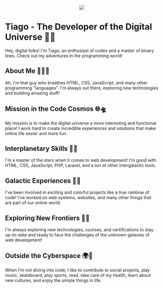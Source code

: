 <p align="center">
  <a href="https://skillicons.dev">
    <img src="https://skillicons.dev/icons?i=linux,html,css,bootstrap,tailwind,php,laravel,mysql,javascript,jquery,react,vue,godot,vscode,git,github" />
  </a>
</p>

# Tiago - The Developer of the Digital Universe 🌟🚀

Hey, digital folks! I'm Tiago, an enthusiast of codes and a master of binary lines. Check out my adventures in the programming world!

## About Me 👨‍💻🌌

Ah, I'm that guy who breathes HTML, CSS, JavaScript, and many other programming "languages". I'm always out there, exploring new technologies and building amazing stuff!

## Mission in the Code Cosmos 🌐🛸

My mission is to make the digital universe a more interesting and functional place! I work hard to create incredible experiences and solutions that make online life easier and more fun.

## Interplanetary Skills 🚀🌌

I'm a master of the stars when it comes to web development! I'm good with HTML, CSS, JavaScript, PHP, Laravel, and a ton of other intergalactic tools.

## Galactic Experiences 🌟🌠

I've been involved in exciting and colorful projects like a true rainbow of code! I've worked on web systems, websites, and many other things that are part of our online world.

## Exploring New Frontiers 🌈✨

I'm always exploring new technologies, courses, and certifications to stay up-to-date and ready to face the challenges of the unknown galaxies of web development!

## Outside the Cyberspace 🌍🌌

When I'm not diving into code, I like to contribute to social projects, play music, skateboard, play sports, read, take care of my health, learn about new cultures, and enjoy the simple things in life.

